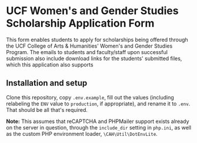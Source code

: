 # UCF Women's and Gender Studies Scholarship Application Form

This form enables students to apply for scholarships being offered through the UCF College of Arts & Humanities' Women's and Gender Studies Program. The emails to students and faculty/staff upon successful submission also include download links for the students' submitted files, which this application also supports

## Installation and setup

Clone this repository, copy `.env.example`, fill out the values (including relabeling the `ENV` value to `production`, if appropriate), and rename it to `.env`. That should be all that's required.

**Note:** This assumes that reCAPTCHA and PHPMailer support exists already on the server in question, through the `include_dir` setting in `php.ini`, as well as the custom PHP environment loader, `\CAH\Util\DotEnvLite`.